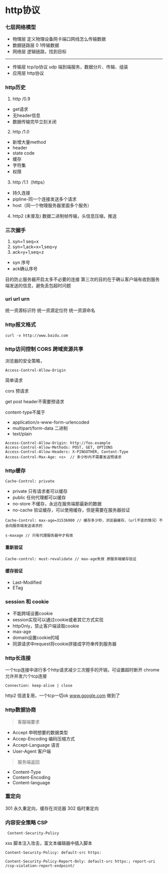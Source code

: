 # http协议

### 七层网络模型

- 物理层 定义物理设备网卡端口网线怎么传输数据
- 数据链路层 0 1传输数据
- 网络层 逻辑链路，找到目标
---
- 传输层 tcp/ip协议 udp  端到端服务，数据分片、传输、组装
- 应用层 http协议


### http历史

1. http /0.9
  - get请求
  - 无header信息
  - 数据传输完毕立刻关闭

2. http /1.0
  - 新增大量method
  - header
  - state code
  - 缓存
  - 字符集
  - 权限

3. http /1.1（https）
  - 持久连接
  - pipline-同一个连接发送多个请求
  - host（同一个物理服务器里面多个服务）

4. http2 (未普及)
数据二进制帧传输，头信息压缩，推送

### 三次握手

1. syn=1 seq=x 
2. syn=1,ack=x=1,seq=y
3. ack=y+1,seq=z

- syn 序号
- ack确认序号

目的防止服务器开启太多不必要的连接
第三次的目的在于确认客户端有收到服务端发送的信息，避免丢包超时问题


### uri url urn

统一资源标识符
统一资源定位符
统一资源命名

### http报文格式

```
curl -v http://www.baidu.com
```


### http访问控制 CORS 跨域资源共享

浏览器的安全策略，

```
Access-Control-Allow-Origin
```

简单请求


cors 预请求

get post header不需要预请求

content-type不属于
- application/x-www-form-urlencoded
- multipart/form-data 二进制
- text/plain

```
Access-Control-Allow-Origin: http://foo.example
Access-Control-Allow-Methods: POST, GET, OPTIONS
Access-Control-Allow-Headers: X-PINGOTHER, Content-Type
Access-Control-Max-Age: <s>  // 多少秒内不需要发送预请求
```

### http缓存

```
Cache-Control: private
```

- private 只有请求者可以缓存 
- public 任何代理都可以缓存
- no-store 不缓存，永远在服务端那最新的数据
- no-cache 验证缓存，可以使用缓存，但是需要在服务器验证

```
Cache-Control: max-age=31536000 // 缓存多少秒，浏览器缓存，（url不变的情况）不会向服务端发送请求的

s-maxage // 只有代理服务器中才有效
```

#### 重新验证
```
Cache-control: must-revalidate // max-age失效 原服务端缓存验证
```

#### 缓存验证

- Last-Modified
- ETag


### session 和 cookie

- 不能跨域设置cookie
- session实现可以通过cookie或者其它方式实现
- httpOnly，禁止客户端读取cookie
- max-age
- domain设置cookie的域
- 同源请求中request将cookie拼接成字符串传到服务器

### http长连接

一个tcp连接中进行多个http请求减少三次握手的开销，可设置超时断开
chrome允许并发六个tcp连接

```
Connection: keep-alive | close
```

http2 信道复用，一个tcp一切ok
www.google.com 做到了

### http数据协商

> 客服端要求
- Accept 申明想要的数据类型
- Accep-Encoding  编码压缩方式
- Accept-Language 语言
- User-Agent 客户端

> 服务端返回
- Content-Type
- Content-Encoding
- Content-language

### 重定向

301 永久重定向，缓存在浏览器
302 临时重定向

### 内容安全策略 CSP

```
 Content-Security-Policy
```

xss 脚本注入攻击，富文本编辑器中插入脚本

```
Content-Security-Policy: default-src https:

Content-Security-Policy-Report-Only: default-src https:; report-uri /csp-violation-report-endpoint/
```
